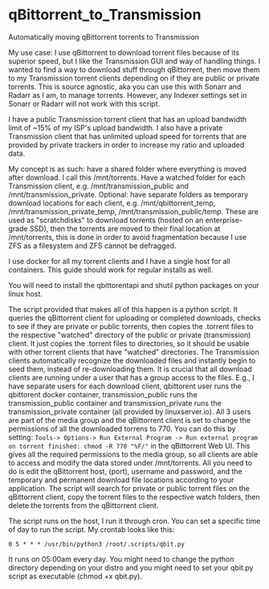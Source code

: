 # qBittorrent_to_Transmission
Automatically moving qBittorrent torrents to Transmission


 My use case: I use qBittorrent to download torrent files because of its superior speed, but I like the Transmission GUI and way of handling things. I wanted to find a way to download stuff through qBittorrent, then move them to my Transmission torrent clients depending on if they are public or private torrents. This is source agnostic, aka you can use this with Sonarr and Radarr as I am, to manage torrents. However, any Indexer settings set in Sonarr or Radarr will not work with this script.
 
 I have a public Transmission torrent client that has an upload bandwidth limit of ~15% of my ISP's upload bandwidth. I also have a private Transmission client that has unlimited upload speed for torrents that are provided by private trackers in order to increase my ratio and uploaded data.
 
 
 My concept is as such: have a shared folder where everything is moved after download. I call this /mnt/torrents.  Have a watched folder for each Transmission client, e.g. /mnt/transmission_public and /mnt/transmission_private. Optional: have separate folders as temporary download locations for each client, e.g. /mnt/qbittorrent_temp, /mnt/transmission_private_temp, /mnt/transmission_public/temp. These are used as "scratchdisks" to download torrents (hosted on an enterprise-grade SSD), then the torrents are moved to their final location at /mnt/torrents, this is done in order to avoid fragmentation because I use ZFS as a filesystem and ZFS cannot be defragged.
 
 I use docker for all my torrent clients and I have a single host for all containers. This guide should work for regular installs as well.
 
 You will need to install the qbittorentapi and shutil python packages on your linux host.
 
 The script provided that makes all of this happen is a python script. It queries the qBittorrent client for uploading or completed downloads, checks to see if they are private or public torrents, then copies the .torrent files to the respective "watched" directory of the public or private (transmission) client. It just copies the .torrent files to directories, so it should be usable with other torrent clients that have "watched" directories. The Transmission clients automatically recognize the downloaded files and instantly begin to seed them, instead of re-downloading them. It is crucial that all download clients are running under a user that has a group access to the files. E.g., I have separate users for each download client, qbittorent user runs the qbittorent docker container, transmission_public runs the transmission_public container and transmission_private runs the transmission_private container (all provided by linuxserver.io). All 3 users are part of the media group and the qBittorrent client is set to change the permissions of all the downloaded torrens to 770. You can do this by setting: ``` Tools-> Options-> Run External Program -> Run external program on torrent finished: chmod -R 770 "%F/" ``` in the qBittorrent Web UI. This gives all the required permissions to the media group, so all clients are able to access and modify the data stored under /mnt/torrents. All you need to do is edit the qBittorrent host, (port), username and password, and the temporary and permanent download file locations according to your application. The script will search for private or public torrent files on the qBittorrent client, copy the torrent files to the respective watch folders, then delete the torrents from the qBittorrent client.
 
  The script runs on the host, I run it through cron. You can set a specific time of day to run the script. My crontab looks like this:
  ```
  0 5 * * * /usr/bin/python3 /root/.scripts/qbit.py
  ```
  
  It runs on 05:00am every day. You might need to change the python directory depending on your distro and you might need to set your qbit.py script as executable (chmod +x qbit.py).
